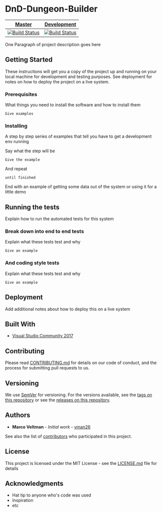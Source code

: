 # DnD-Dungeon-Builder


| [Master](https://github.com/vman26/DnD-Dungeon-Builder/tree/master) | [Development](https://github.com/vman26/DnD-Dungeon-Builder/tree/feature/mouseSnapOnGrid) |
| -------- | -------- |
| [![Build Status](https://travis-ci.com/vman26/DnD-Dungeon-Builder.svg?token=f7vq1Vexm77jqJ3712ex&branch=master)](https://travis-ci.com/vman26/DnD-Dungeon-Builder) | [![Build Status](https://travis-ci.com/vman26/DnD-Dungeon-Builder.svg?token=f7vq1Vexm77jqJ3712ex&branch=develop)](https://travis-ci.com/vman26/DnD-Dungeon-Builder) |

One Paragraph of project description goes here

## Getting Started

These instructions will get you a copy of the project up and running on your local machine for development and testing purposes. See deployment for notes on how to deploy the project on a live system.

### Prerequisites

What things you need to install the software and how to install them

```
Give examples
```

### Installing

A step by step series of examples that tell you have to get a development env running

Say what the step will be

```
Give the example
```

And repeat

```
until finished
```

End with an example of getting some data out of the system or using it for a little demo

## Running the tests

Explain how to run the automated tests for this system

### Break down into end to end tests

Explain what these tests test and why

```
Give an example
```

### And coding style tests

Explain what these tests test and why

```
Give an example
```

## Deployment

Add additional notes about how to deploy this on a live system

## Built With

* [Visual Studio Community 2017](https://www.visualstudio.com/thank-you-downloading-visual-studio/?sku=Community&rel=15)

## Contributing

Please read [CONTRIBUTING.md](CONTRIBUTING.md) for details on our code of conduct, and the process for submitting pull requests to us.

## Versioning

We use [SemVer](http://semver.org/) for versioning. For the versions available, see the [tags on this repository](https://github.com/vman26/DnD-Dungeon-Builder/tags) or see the [releases on this repository](https://github.com/vman26/DnD-Dungeon-Builder/releases). 

## Authors

* **Marco Veltman** - *Initial work* - [vman26](https://github.com/vman26)

See also the list of [contributors](https://github.com/vman26/DnD-Dungeon-Builder/graphs/contributors) who participated in this project.

## License

This project is licensed under the MIT License - see the [LICENSE.md](LICENSE.md) file for details

## Acknowledgments

* Hat tip to anyone who's code was used
* Inspiration
* etc

